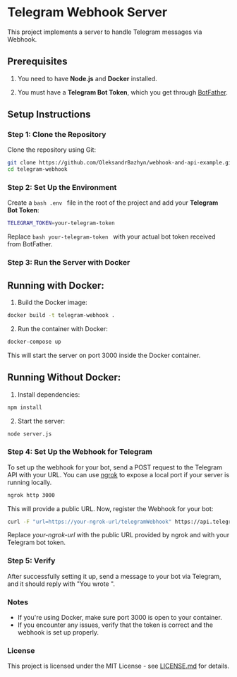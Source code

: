 # Telegram Webhook Server

This project implements a server to handle Telegram messages via Webhook.

## Prerequisites

1. You need to have **Node.js** and **Docker** installed.

2. You must have a **Telegram Bot Token**, which you get through [BotFather](https://core.telegram.org/bots#botfather).

## Setup Instructions

### Step 1: Clone the Repository

Clone the repository using Git:

```bash
git clone https://github.com/OleksandrBazhyn/webhook-and-api-example.git
cd telegram-webhook
```

### Step 2: Set Up the Environment

Create a ```bash .env ``` file in the root of the project and add your **Telegram Bot Token**:

```bash
TELEGRAM_TOKEN=your-telegram-token
```
Replace ```bash your-telegram-token ``` with your actual bot token received from BotFather.

### Step 3: Run the Server with Docker

## Running with Docker:

1. Build the Docker image:

```bash
docker build -t telegram-webhook .
```

2. Run the container with Docker:

```bash
docker-compose up
```

This will start the server on port 3000 inside the Docker container.

## Running Without Docker:

1. Install dependencies:

```bash
npm install
```

2. Start the server:

```bash
node server.js
```

### Step 4: Set Up the Webhook for Telegram

To set up the webhook for your bot, send a POST request to the Telegram API with your URL. You can use [ngrok](https://ngrok.com/) to expose a local port if your server is running locally.

```bash
ngrok http 3000
```

This will provide a public URL. Now, register the Webhook for your bot:

```bash
curl -F "url=https://your-ngrok-url/telegramWebhook" https://api.telegram.org/bot<your-telegram-token>/setWebhook
```

Replace *your-ngrok-url* with the public URL provided by ngrok and *<your-telegram-token>* with your Telegram bot token.

### Step 5: Verify

After successfully setting it up, send a message to your bot via Telegram, and it should reply with "You wrote <your message>".

### Notes
- If you're using Docker, make sure port 3000 is open to your container.
- If you encounter any issues, verify that the token is correct and the webhook is set up properly.

### License
This project is licensed under the MIT License - see [LICENSE.md](LICENSE) for details.
